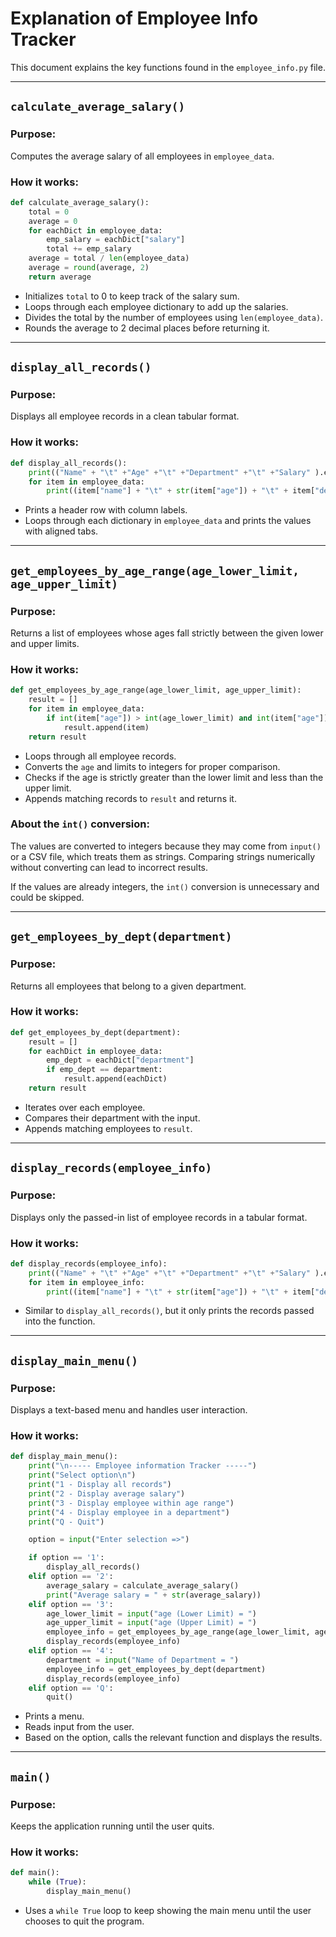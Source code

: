 # Explanation of Employee Info Tracker

This document explains the key functions found in the `employee_info.py` file.

---

## `calculate_average_salary()`

### Purpose:
Computes the average salary of all employees in `employee_data`.

### How it works:

```python
def calculate_average_salary():
    total = 0
    average = 0
    for eachDict in employee_data:
        emp_salary = eachDict["salary"]
        total += emp_salary
    average = total / len(employee_data)
    average = round(average, 2)
    return average
```

- Initializes `total` to 0 to keep track of the salary sum.
- Loops through each employee dictionary to add up the salaries.
- Divides the total by the number of employees using `len(employee_data)`.
- Rounds the average to 2 decimal places before returning it.

---

## `display_all_records()`

### Purpose:
Displays all employee records in a clean tabular format.

### How it works:

```python
def display_all_records():
    print(("Name" + "\t" +"Age" +"\t" +"Department" +"\t" +"Salary" ).expandtabs(15))
    for item in employee_data:
        print((item["name"] + "\t" + str(item["age"]) + "\t" + item["department"] + "\t" + str(item["salary"])).expandtabs(15))
```

- Prints a header row with column labels.
- Loops through each dictionary in `employee_data` and prints the values with aligned tabs.

---

## `get_employees_by_age_range(age_lower_limit, age_upper_limit)`

### Purpose:
Returns a list of employees whose ages fall strictly between the given lower and upper limits.

### How it works:

```python
def get_employees_by_age_range(age_lower_limit, age_upper_limit):
    result = []
    for item in employee_data:
        if int(item["age"]) > int(age_lower_limit) and int(item["age"]) < int(age_upper_limit):
            result.append(item)
    return result
```

- Loops through all employee records.
- Converts the `age` and limits to integers for proper comparison.
- Checks if the age is strictly greater than the lower limit and less than the upper limit.
- Appends matching records to `result` and returns it.

### About the `int()` conversion:

The values are converted to integers because they may come from `input()` or a CSV file, which treats them as strings. Comparing strings numerically without converting can lead to incorrect results.

If the values are already integers, the `int()` conversion is unnecessary and could be skipped.

---

## `get_employees_by_dept(department)`

### Purpose:
Returns all employees that belong to a given department.

### How it works:

```python
def get_employees_by_dept(department):
    result = []
    for eachDict in employee_data:
        emp_dept = eachDict["department"]
        if emp_dept == department:
            result.append(eachDict)
    return result
```

- Iterates over each employee.
- Compares their department with the input.
- Appends matching employees to `result`.

---

## `display_records(employee_info)`

### Purpose:
Displays only the passed-in list of employee records in a tabular format.

### How it works:

```python
def display_records(employee_info):
    print(("Name" + "\t" +"Age" +"\t" +"Department" +"\t" +"Salary" ).expandtabs(15))
    for item in employee_info:
        print((item["name"] + "\t" + str(item["age"]) + "\t" + item["department"] + "\t" + str(item["salary"])).expandtabs(15))
```

- Similar to `display_all_records()`, but it only prints the records passed into the function.

---

## `display_main_menu()`

### Purpose:
Displays a text-based menu and handles user interaction.

### How it works:

```python
def display_main_menu():
    print("\n----- Employee information Tracker -----")
    print("Select option\n")
    print("1 - Display all records")
    print("2 - Display average salary")
    print("3 - Display employee within age range")
    print("4 - Display employee in a department")
    print("Q - Quit")

    option = input("Enter selection =>")

    if option == '1':
        display_all_records()
    elif option == '2':
        average_salary = calculate_average_salary()
        print("Average salary = " + str(average_salary))
    elif option == '3':
        age_lower_limit = input("age (Lower Limit) = ")
        age_upper_limit = input("age (Upper Limit) = ")
        employee_info = get_employees_by_age_range(age_lower_limit, age_upper_limit)
        display_records(employee_info)
    elif option == '4':
        department = input("Name of Department = ")
        employee_info = get_employees_by_dept(department)
        display_records(employee_info)
    elif option == 'Q':
        quit()
```

- Prints a menu.
- Reads input from the user.
- Based on the option, calls the relevant function and displays the results.

---

## `main()`

### Purpose:
Keeps the application running until the user quits.

### How it works:

```python
def main():
    while (True):
        display_main_menu()
```

- Uses a `while True` loop to keep showing the main menu until the user chooses to quit the program.

